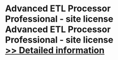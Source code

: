 # Advanced ETL Processor Professional - site license<br />Advanced ETL Processor Professional - site license<br />[>> Detailed information](https://secure.shareit.com/shareit/product.html?productid=300293726&affiliateid=200057808)